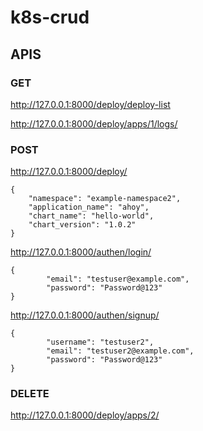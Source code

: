 # k8s-crud

## APIS

### GET

http://127.0.0.1:8000/deploy/deploy-list

http://127.0.0.1:8000/deploy/apps/1/logs/



### POST
http://127.0.0.1:8000/deploy/
```
{
    "namespace": "example-namespace2",
    "application_name": "ahoy",
    "chart_name": "hello-world",
    "chart_version": "1.0.2"
}
```

http://127.0.0.1:8000/authen/login/
```
{
        "email": "testuser@example.com",
        "password": "Password@123"
}
```

http://127.0.0.1:8000/authen/signup/
```
{
        "username": "testuser2",
        "email": "testuser2@example.com",
        "password": "Password@123"
}
```

### DELETE
http://127.0.0.1:8000/deploy/apps/2/